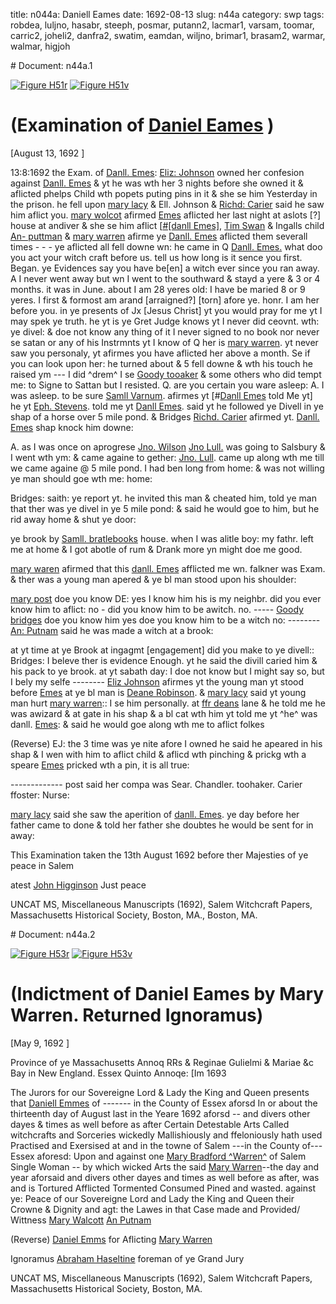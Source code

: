 title: n044a: Daniell Eames
date: 1692-08-13
slug: n44a
category: swp
tags: robdea, luljno, hasabr, steeph, posmar, putann2, lacmar1, varsam, toomar, carric2, joheli2, danfra2, swatim, eamdan, wiljno, brimar1, brasam2, warmar, walmar, higjoh


<div markdown class="doc" id="n44a.1"># Document: n44a.1

[![Figure H51r](archives/MassHist/gifs/H51A.gif)](archives/MassHist/large/H51A.jpg)
[![Figure H51v](archives/MassHist/gifs/H51B.gif)](archives/MassHist/large/H51B.jpg)

# (Examination of [Daniel Eames](/tag/eamdan.html) )

[August 13, 1692 ]

13:8:1692 the Exam. of [Danll. Emes](/tag/eamdan.html): [Eliz: Johnson](/tag/joheli2.html) owned her confesion against [Danll. Emes](/tag/eamdan.html) & yt he was wth her 3 nights before she owned it & aflicted phelps Child wth popets puting pins in it & she se him Yesterday in the prison. he fell upon [mary lacy](/tag/lacmar1.html) & Ell. Johnson & [Richd: Carier](/tag/carric2.html) said he saw him aflict you. [mary wolcot](/tag/walmar.html) afirmed [Emes](/tag/eamdan.html) aflicted her last night at aslots [?] house at andiver & she se him aflict [[#[danll Emes]](/tag/eamdan.html), [Tim Swan](/tag/swatim.html) & Ingalls child [An- puttman](/tag/putann2.html) & [mary warren](/tag/warmar.html) afirme ye [Danll. Emes](/tag/eamdan.html) aflicted them severall times - - - ye aflicted all fell downe wn: he came in Q [Danll. Emes.](/tag/eamdan.html) what doo you act your witch craft before us. tell us how long is it sence you first. Began. ye Evidences say you have be[en] a witch  ever since you ran away. A I never went away but wn I went to the southward & stayd a yere & 3 or 4 months. it was in June. about I am 28 yeres old: I have be maried 8 or 9 yeres. I first & formost am arand [arraigned?] [torn] afore ye. honr. I am her before you. in ye presents of Jx [Jesus Christ] yt you would  pray for me yt I may spek ye truth. he yt is ye Gret Judge knows yt I never did ceovnt. wth: ye divel: & doe not know any thing of it I never signed to no book nor never se satan or any of his Instrmnts yt I know of Q her is [mary warren](/tag/warmar.html). yt never saw you personaly, yt afirmes you have aflicted her above a month. Se if you can look upon her: he turned about & 5 fell downe & wth his touch he raised ym --- I did ^drem^ I se [Goody tooaker](/tag/toomar.html) & some others who did tempt me: to Signe to Sattan but I resisted. Q. are you certain you ware asleep: A. I was asleep. to be sure [Samll Varnum](/tag/varsam.html). afirmes yt [#[Danll Emes](/tag/eamdan.html) told Me yt] he  yt [Eph. Stevens](/tag/steeph.html). told me yt [Danll Emes](/tag/eamdan.html). said yt he followed ye Divell in ye shap of a horse over 5 mile pond. & Bridges [Richd. Carier](/tag/carric2.html) afirmed yt. [Danll. Emes](/tag/eamdan.html) shap knock him downe:

A. as I was once on aprogrese [Jno. Wilson](/tag/wiljno.html) [Jno Lull.](/tag/luljno.html) was going to Salsbury & I went wth ym: & came againe to gether: [Jno. Lull](/tag/luljno.html). came up along wth me till we came againe @ 5 mile pond. I had ben long from home: & was not willing ye man should goe wth me: home:

Bridges: saith: ye report yt. he invited this man & cheated him, told ye man that ther was ye divel in ye 5 mile pond: & said he would goe to him, but he rid away home & shut ye door:

ye brook by [Samll. bratlebooks](/tag/brasam2.html) house. when I was alitle boy: my fathr. left me at home & I got abotle of rum & Drank more yn might doe me good.

[mary waren](/tag/warmar.html) afirmed that this [danll. Emes](/tag/eamdan.html) afflicted me wn. falkner was Exam. & ther was a young man apered & ye bl man stood upon his shoulder:

[mary post](/tag/posmar.html) doe you know DE: yes I know him his is my neighbr. did you ever know him to aflict: no - did you know him to be awitch. no. ----- [Goody bridges](/tag/brimar1.html) doe you know him yes doe you know him to be a witch no: -------- [An: Putnam](/tag/putann2.html) said he was made a witch at a brook:

at yt time at ye Brook at ingagmt [engagement] did you make to ye divell:: Bridges: I beleve ther is evidence Enough. yt he said the divill caried him & his pack to ye brook. at yt sabath day: I doe not know but I might say so, but I bely my selfe -------- [Eliz Johnson](/tag/joheli2.html) afirmes yt the young man yt stood before [Emes](/tag/eamdan.html) at ye bl man is [Deane Robinson](/tag/robdea.html). & [mary lacy](/tag/lacmar1.html) said yt young man hurt [mary warren](/tag/warmar.html):: I se him personally. at [ffr deans](/tag/danfra2.html) lane & he told me he was awizard & at gate in his shap & a bl cat wth him yt told me yt ^he^ was danll. [Emes](/tag/eamdan.html): & said he would goe along  wth me to aflict folkes

(Reverse) EJ: the 3 time was ye nite afore I owned he said he apeared in his shap & I wen with him to aflict child & aflicd wth pinching & prickg wth a speare [Emes](/tag/eamdan.html) pricked wth a pin, it is all true:

------------- post said her compa was Sear. Chandler. toohaker. Carier ffoster: Nurse:

[mary lacy](/tag/lacmar1.html) said she saw the aperition of [danll. Emes](/tag/eamdan.html). ye day before her father came to done & told her father she doubtes he would be sent for in away:

This Examination taken the  13th August 1692 before ther Majesties of ye peace in Salem

atest [John Higginson](/tag/higjoh.html) Just peace

UNCAT MS, Miscellaneous Manuscripts (1692), Salem Witchcraft Papers, Massachusetts Historical Society, Boston, MA., Boston, MA. 
</div><div markdown class="doc" id="n44a.2"># Document: n44a.2

[![Figure H53r](archives/MassHist/gifs/H53A.gif)](archives/MassHist/large/H53A.jpg)
[![Figure H53v](archives/MassHist/gifs/H53B.gif)](archives/MassHist/large/H53B.jpg)

# (Indictment of Daniel Eames by Mary Warren. Returned Ignoramus)

[May 9, 1692 ]

Province of ye Massachusetts Annoq RRs & Reginae Gulielmi & Mariae &c Bay in New England. Essex Quinto Annoqe: [Im 1693

The Jurors for our Sovereigne Lord & Lady the King and Queen presents that [Daniell Emmes](/tag/eamdan.html) of ------- in the County of Essex aforsd In or about the thirteenth day of August last in the Yeare 1692 aforsd -- and divers other dayes & times as well before as after Certain Detestable Arts Called witchcrafts and Sorceries wickedly Mallishiously and ffeloniously hath used Practised and Exersised at and in the towne of Salem ---in the County of--- Essex aforesd: Upon and against one [Mary Bradford ^Warren^](/tag/warmar.html) of Salem Single Woman -- by which wicked Arts the said [Mary Warren](/tag/warmar.html)--the day and year aforsaid and divers other dayes and times as well before as after, was and is Tortured Afflicted Tormented Consumed Pined and wasted. against ye: Peace of our Sovereigne Lord and Lady the King and Queen their Crowne & Dignity and agt: the Lawes in that Case made and Provided/ Wittness [Mary Walcott](/tag/walmar.html) [An Putnam](/tag/putann2.html)

(Reverse) [Daniel Emms](/tag/eamdan.html) for Aflicting [Mary Warren](/tag/warmar.html)

Ignoramus [Abraham Haseltine](/tag/hasabr.html) foreman of ye Grand Jury

UNCAT MS, Miscellaneous Manuscripts (1692), Salem Witchcraft Papers, Massachusetts Historical Society, Boston, MA. 
</div>